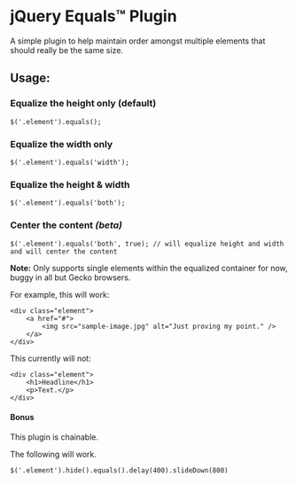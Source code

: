 # jQuery Equals™ Plugin

A simple plugin to help maintain order amongst multiple elements that should really be the same size.

## Usage:

### Equalize the height only (default)

    $('.element').equals();
    
### Equalize the width only
    
    $('.element').equals('width');
    
### Equalize the height &amp; width
    
    $('.element').equals('both');
    
### Center the content _(beta)_

    $('.element').equals('both', true); // will equalize height and width and will center the content

__Note:__ Only supports single elements within the equalized container for now, buggy in all but Gecko browsers.

For example, this will work:

    <div class="element">
        <a href="#">
            <img src="sample-image.jpg" alt="Just proving my point." />
        </a>
    </div>
    
This currently will not:

    <div class="element">
        <h1>Headline</h1>
        <p>Text.</p>
    </div>
    
#### Bonus

This plugin is chainable.

The following will work.

    $('.element').hide().equals().delay(400).slideDown(800)